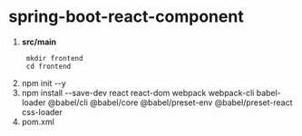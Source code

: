 # spring-boot-react-component

1) **src/main**
   ```
    mkdir frontend
    cd frontend
   ```
2) npm init --y
3) npm install --save-dev react react-dom webpack webpack-cli babel-loader @babel/cli @babel/core @babel/preset-env @babel/preset-react css-loader
4) pom.xml 
